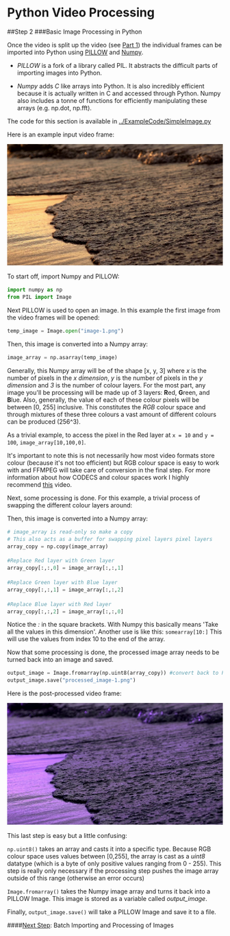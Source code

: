 # Python Video Processing
##Step 2
###Basic Image Processing in Python

Once the video is split up the video (see [Part 1](https://github.com/sabjorn/PythonVideoTutorial/blob/master/Tutorial/Part1-SplitVideo.md)) the individual frames can be imported into Python using [PILLOW](https://python-pillow.github.io/) and [Numpy](http://www.numpy.org/).

* *PILLOW* is a fork of a library called PIL. It abstracts the difficult parts of importing images into Python.

* *Numpy* adds *C* like arrays into Python. It is also incredibly efficient because it is actually written in C and accessed through Python. Numpy also includes a tonne of functions for efficiently manipulating these arrays (e.g. np.dot, np.fft).

The code for this section is available in [../ExampleCode/SimpleImage.py](https://github.com/sabjorn/PythonVideoTutorial/blob/master/Tutorial/Part2-BasicImageProcessing.md)

Here is an example input video frame:

![First Frame - Before Processing](https://github.com/sabjorn/PythonVideoTutorial/blob/master/ExampleImages/image-1.png)

To start off, import Numpy and PILLOW:
```python
import numpy as np
from PIL import Image
```

Next PILLOW is used to open an image. In this example the first image from the video frames will be opened:
```python
temp_image = Image.open("image-1.png")
```

Then, this image is converted into a Numpy array:
```python
image_array = np.asarray(temp_image)
```

Generally, this Numpy array will be of the shape [x, y, 3] where *x* is the number of pixels in the *x dimension*, *y* is the number of pixels in the *y dimension* and *3* is the number of colour layers. For the most part, any image you'll be processing will be made up of 3 layers: **R**ed, **G**reen, and **B**lue. Also, generally, the value of each of these colour pixels will be between [0, 255] inclusive. This constitutes the *RGB* colour space and through mixtures of these three colours a vast amount of different colours can be produced (256^3).

As a trivial example, to access the pixel in the Red layer at `x = 10` and `y = 100`, `image_array[10,100,0]`.

It's important to note this is not necessarily how most video formats store colour (because it's not too efficient) but RGB colour space is easy to work with and FFMPEG will take care of conversion in the final step. For more information about how CODECS and colour spaces work I highly recommend [this](http://xiph.org/video/vid1.shtml) video.

Next, some processing is done. For this example, a trivial process of swapping the different colour layers around:

Then, this image is converted into a Numpy array:
```python
# image_array is read-only so make a copy
# This also acts as a buffer for swapping pixel layers pixel layers
array_copy = np.copy(image_array)

#Replace Red layer with Green layer
array_copy[:,:,0] = image_array[:,:,1]

#Replace Green layer with Blue layer
array_copy[:,:,1] = image_array[:,:,2]

#Replace Blue layer with Red layer
array_copy[:,:,2] = image_array[:,:,0]
```

Notice the *:* in the square brackets. With Numpy this basically means 'Take all the values in this dimension'. Another use is like this: `somearray[10:]` This will use the values from index 10 to the end of the array.

Now that some processing is done, the processed image array needs to be turned back into an image and saved.

```python
output_image = Image.fromarray(np.uint8(array_copy)) #convert back to PIL Image
output_image.save("processed_image-1.png")
```

Here is the post-processed video frame:

![First Frame - After Processing](https://github.com/sabjorn/PythonVideoTutorial/blob/master/ExampleImages/processed_image-1.png)

This last step is easy but a little confusing:

`np.uint8()` takes an array and casts it into a specific type. Because RGB colour space uses values between [0,255], the array is cast as a *uint8* datatype (which is a byte of only positive values ranging from 0 - 255). This step is really only necessary if the processing step pushes the image array outside of this range (otherwise an error occurs)

`Image.fromarray()` takes the Numpy image array and turns it back into a PILLOW Image. This image is stored as a variable called *output_image*.

Finally, `output_image.save()` will take a PILLOW Image and save it to a file.

####[Next Step](https://github.com/sabjorn/PythonVideoTutorial/blob/master/Tutorial/Part3-BatchProcessing.md): Batch Importing and Processing of Images